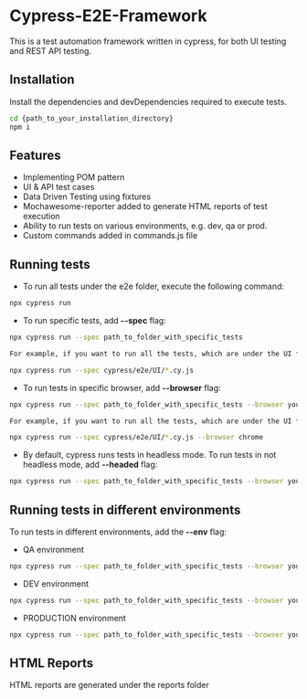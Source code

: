 # Cypress-E2E-Framework

This is a test automation framework written in cypress, for both UI testing and REST API testing.

## Installation

Install the dependencies and devDependencies required to execute tests.

```sh
cd {path_to_your_installation_directory}
npm i
```

## Features

- Implementing POM pattern
- UI & API test cases
- Data Driven Testing using fixtures
- Mochawesome-reporter added to generate HTML reports of test execution
- Ability to run tests on various environments, e.g. dev, qa or prod.
- Custom commands added in commands.js file

## Running tests

- To run all tests under the e2e folder, execute the following command:
```sh
npx cypress run
```
- To run specific tests, add **--spec** flag:
```sh
npx cypress run --spec path_to_folder_with_specific_tests

For example, if you want to run all the tests, which are under the UI folder, you can execute following command:

npx cypress run --spec cypress/e2e/UI/*.cy.js
```
- To run tests in specific browser, add **--browser** flag:
```sh
npx cypress run --spec path_to_folder_with_specific_tests --browser your_browser

For example, if you want to run all the tests, which are under the UI folder in chrome browser, you can execute following command:

npx cypress run --spec cypress/e2e/UI/*.cy.js --browser chrome
```
- By default, cypress runs tests in headless mode. To run tests in not headless mode, add **--headed** flag:
```sh
npx cypress run --spec path_to_folder_with_specific_tests --browser your_browser --headed
```

## Running tests in different environments

To run tests in different environments, add the **--env** flag:

- QA environment
```sh
npx cypress run --spec path_to_folder_with_specific_tests --browser your_browser --env configFile=qa
```
- DEV environment
```sh
npx cypress run --spec path_to_folder_with_specific_tests --browser your_browser --env configFile=dev
```
- PRODUCTION environment
```sh
npx cypress run --spec path_to_folder_with_specific_tests --browser your_browser --env configFile=prod
```

## HTML Reports

HTML reports are generated under the reports folder
